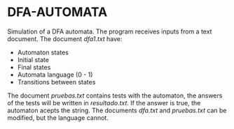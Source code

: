 # DFA-AUTOMATA
Simulation of a DFA automata. The program receives inputs from a text document.
The document *dfa1.txt* have:
- Automaton states
- Initial state
- Final states
- Automata language (0 - 1)
- Transitions between states
  
The document *pruebas.txt* contains tests with the automaton, the answers of the tests will be written in *resultado.txt*. If the answer is true, the automaton acepts the string.
The documents *dfa.txt* and *pruebas.txt* can be modified, but the language cannot.
